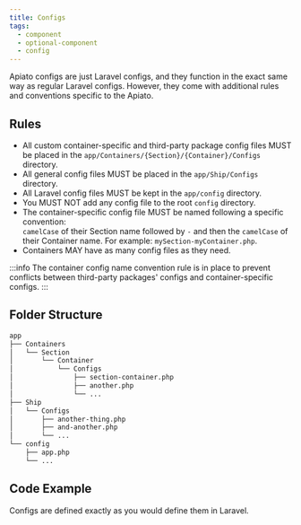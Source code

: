 ```yaml
---
title: Configs
tags:
  - component
  - optional-component
  - config
---
```


Apiato configs are just Laravel configs, and they function in the exact same way as regular Laravel configs.
However, they come with additional rules and conventions specific to the Apiato.

## Rules

- All custom container-specific and third-party package config files MUST be placed in the `app/Containers/{Section}/{Container}/Configs` directory.
- All general config files MUST be placed in the `app/Ship/Configs` directory.
- All Laravel config files MUST be kept in the `app/config` directory.
- You MUST NOT add any config file to the root `config` directory.
- The container-specific config file MUST be named following a specific convention:  
  `camelCase` of their Section name followed by `-` and then the `camelCase` of their Container name.
  For example: `mySection-myContainer.php`.
- Containers MAY have as many config files as they need.

:::info
The container config name convention rule is in place to prevent conflicts between third-party packages'
configs and container-specific configs.
:::

## Folder Structure

```markdown
app
├── Containers
│   └── Section
│       └── Container
│           └── Configs
│               ├── section-container.php
│               ├── another.php
│               └── ...
├── Ship
│   └── Configs
│       ├── another-thing.php
│       ├── and-another.php
│       └── ...
└── config
    ├── app.php
    └── ...
```

## Code Example

Configs are defined exactly as you would define them in Laravel.
